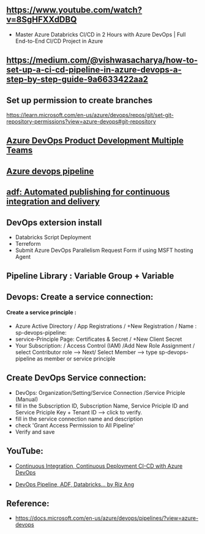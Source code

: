## https://www.youtube.com/watch?v=8SgHFXXdDBQ
- Master Azure Databricks CI/CD in 2 Hours with Azure DevOps | Full End-to-End CI/CD Project in Azure

  
## https://medium.com/@vishwasacharya/how-to-set-up-a-ci-cd-pipeline-in-azure-devops-a-step-by-step-guide-9a6633422aa2

## Set up permission to create branches 
https://learn.microsoft.com/en-us/azure/devops/repos/git/set-git-repository-permissions?view=azure-devops#git-repository

## [Azure DevOps Product Development Multiple Teams](https://www.dotnetcurry.com/devops/azure-product-development-multiple-teams)

## [Azure devops pipeline](https://docs.microsoft.com/en-us/azure/devops/pipelines/get-started/what-is-azure-pipelines?view=azure-devops)

## [adf: Automated publishing for continuous integration and delivery](https://docs.microsoft.com/en-us/azure/data-factory/continuous-integration-delivery-improvements)

## DevOps extersion install  
- Databricks Script Deployment 
- Terreform 
- Submit Azure DevOps Parallelism Request Form if using MSFT hosting Agent    

## Pipeline Library : Variable Group + Variable  

## Devops: Create a service connection:  
#### Create a service principle :     
- Azure Active Directory / App Registrations / +New Registration / Name : sp-devops-pipeline:    
- service-Principle Page: Certificates & Secret    / +New Client Secret 
- Your Subscription: / Access Control (IAM) /Add New Role Assignment / select Contributor role --> Next/ Select Member --> type sp-devops-pipeline as member or service principle
## Create DevOps Service connection: 
- DevOps: Organization/Setting/Service Connection /Service Priciple (Manual)  
- fill in the Subscription ID, Subscription Name, Service Priciple ID and Service Priciple Key + Tenant ID --> click to verify.
- fill in the service connection name and description   
- check 'Grant Access Permission to All Pipeline'
- Verify and save  

## YouTube: 

- [Continuous Integration, Continuous Deployment CI-CD with Azure DevOps](https://www.youtube.com/watch?v=jRgLSMlp28U&t=26s)

- [DevOps Pipeline, ADF, Databricks... by Riz Ang](https://www.youtube.com/watch?v=DTQD3Fqfxbc&list=PL8mxdtDlQDd8ve2ZhdEIVAaeb1HpV47Af&index=2)

## Reference:  
- https://docs.microsoft.com/en-us/azure/devops/pipelines/?view=azure-devops


